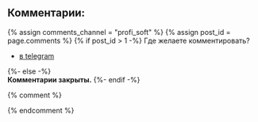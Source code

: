 <p>
<h2 id="comments">Комментарии:</h2>
{% assign comments_channel = "profi_soft" %}  
{% assign post_id = page.comments %}  
{% if post_id > 1 -%}
Где желаете комментировать?
<ul>
<li><a class="commentBtn" href="tg://resolve?domain={{ comments_channel }}&post={{ post_id }}" target="_blank">в telegram</a></li>
<script>
var text = encodeURIComponent(btoa('<div id="comments" style="max-width:700px;padding:10px;margin:auto;background: #faf8f8;"><script async src="https://telegram.org/js/telegram-widget.js?14" data-telegram-discussion="{{ comments_channel }}/{{ post_id }}" data-comments-limit="10"><\/script><\/div>'));
document.write('<li><a class="commentBtn" href="https://4QR.xyz/r/?' + text + '" target="_blank">в браузере</a></li>');
</script>
</ul>




{%- else -%}  
<strong>Комментарии закрыты.</strong>
{%- endif -%}
</p>

{% comment %}
<!--
TODO: показывать попап вместо открытия в новой вкладке https://learn.javascript.ru/popup-windows
let params = `scrollbars=no,resizable=no,status=no,location=no,toolbar=no,menubar=no,
width=600,height=300,left=100,top=100`;
open('/', 'test', params);

<script async src="https://telegram.org/js/telegram-widget.js?14" data-telegram-discussion="{{ comments_channel | default: "#" }}/{{ post_id }}" data-comments-limit="5"></script>  
</ul>


{%- elsif com_id == 1 or com_id == true -%}
<script async src="https://comments.app/js/widget.js?2" data-comments-app-website="zuRUPyyL" data-limit="5"></script>  
<div id="tgLoginBtn">Попробуй <a href="tg://resolve?domain=rf_art&post=806">быструю авторизацию</a></div>  
-->

{% endcomment %}

